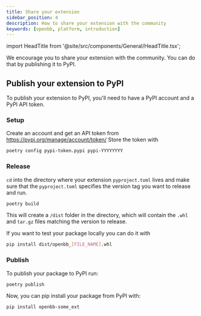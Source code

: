 ```yaml
---
title: Share your extension
sidebar_position: 4
description: How to share your extension with the community
keywords: [openbb, platform, introduction]
---
```


import HeadTitle from '@site/src/components/General/HeadTitle.tsx';

<HeadTitle title="Share your extension - Platform | OpenBB Docs" />

We encourage you to share your extension with the community. You can do that by publishing it to PyPI.

## Publish your extension to PyPI

To publish your extension to PyPI, you'll need to have a PyPI account and a PyPI API token.

### Setup

Create an account and get an API token from <https://pypi.org/manage/account/token/>
Store the token with

```bash
poetry config pypi-token.pypi pypi-YYYYYYYY
```

### Release

`cd` into the directory where your extension `pyproject.toml` lives and make sure that the `pyproject.toml` specifies the version tag you want to release and run.

```bash
poetry build
```

This will create a `/dist` folder in the directory, which will contain the `.whl` and `tar.gz` files matching the version to release.

If you want to test your package locally you can do it with

```bash
pip install dist/openbb_[FILE_NAME].whl
```

### Publish

To publish your package to PyPI run:

```bash
poetry publish
```

Now, you can pip install your package from PyPI with:

```bash
pip install openbb-some_ext
```

